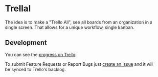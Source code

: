 # Trellal

The idea is to make a "Trello All", see all boards from an organization in a single screen. That allows for a unique workflow, single kanban.

## Development

You can see the [progress on Trello](https://trello.com/b/xH0H24AJ/trellal).

To submit Feature Requests or Report Bugs just [create an issue](https://github.com/brunolm/trellal/issues/new) and it will be synced to Trello's backlog.
